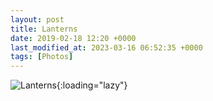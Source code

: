 ```yaml
---
layout: post
title: Lanterns
date: 2019-02-18 12:20 +0000
last_modified_at: 2023-03-16 06:52:35 +0000
tags: [Photos]
---
```


![Lanterns](//i.chenna.me/photos/prod/2019-02-18_12_20_33.jpg){:loading="lazy"}
